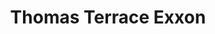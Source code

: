---
title: "Thomas Terrace Exxon"
url: /lynchburg/thomas-terrace-exxon-richmond-highway/
shop: Autowerkstatt
---